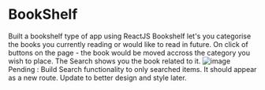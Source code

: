 # BookShelf
Built a bookshelf type of app using ReactJS
Bookshelf let's you categorise the books you currently reading or would like to read in future. 
On click of buttons on the page - the book would be moved accross the category you wish to place.
The Search shows you the book related to it.
![image](https://github.com/pvmallikarjuna/BookShelf/assets/42732999/f669fb6c-0956-4671-85cc-2609bc0df48b)
Pending : Build Search functionality to only searched items. It should appear as a new route. Update to better design and style later. 

